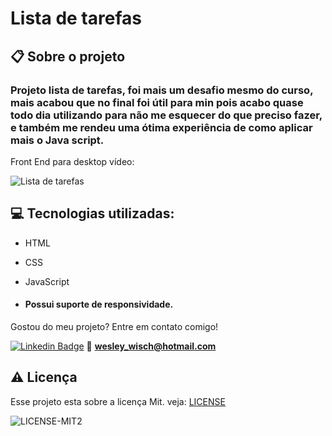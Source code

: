# Lista de tarefas

  ## 📋 Sobre o projeto

###  Projeto lista de tarefas, foi mais um desafio mesmo do curso, mais acabou que no final foi útil para min pois acabo quase todo dia utilizando para não me esquecer do que preciso fazer, e também me rendeu uma ótima experiência de como aplicar mais o Java script.

  
Front End para desktop vídeo:


![Lista de tarefas](https://user-images.githubusercontent.com/79159487/118482348-9bf01a00-b6e2-11eb-82f6-c82d61c5bbcb.gif)
 
 ## 💻 Tecnologias utilizadas:

- HTML

- CSS
- JavaScript
  

-  ####  Possui suporte de responsividade.

  Gostou do meu projeto? Entre em contato comigo!

[![Linkedin Badge](https://img.shields.io/badge/-LinkedIn-blue?style=flat-square&logo=Linkedin&logoColor=white&link=https://www.linkedin.com/in/wesley-wisch/)](https://www.linkedin.com/in/wesley-wisch/)
📧 **[wesley_wisch@hotmail.com](mailto:wesley_wisch@hotmail.com)**

##  ⚠️  Licença
Esse projeto esta sobre a licença Mit. veja: [LICENSE](https://github.com/wesleywisch/Repositorio-HTML-CSS-JavaScript/blob/main/LICENSE)

![LICENSE-MIT2](https://user-images.githubusercontent.com/79159487/114733599-7c478980-9d11-11eb-98da-262603bc1c13.png)